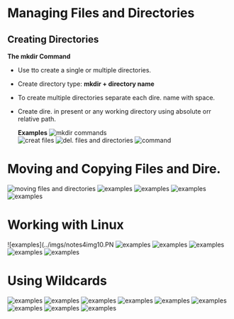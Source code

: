 # Managing Files and Directories 
## Creating Directories
**The mkdir Command**
* Use tto create a single or multiple directories.
* Create directory type: **mkdir + directory name**
* To create multiple directories separate each dire. name with space.
* Create dire. in present or any working directory using absolute orr relative path.
  
  **Examples**
![mkdir commands](../imgs/notes4img1.PNG)  
![creat files](../imgs/notes4img2.PNG)
![del. files and directories](../imgs/notes4img3.PNG)
![command](../imgs/notes4img4.PNG)

# Moving and Copying Files and Dire.
![moving files and directories](../imgs/notes4img5.PNG)
![examples](../imgs/notes4img6.PNG)
![examples](../imgs/notes4img7.PNG)
![examples](../imgs/notes4img8.PNG)
![examples](../imgs/notes4img9.PNG)

# Working with Linux
![examples](../imgs/notes4img10.PN
![examples](../imgs/notes4img11.PNG)
![examples](../imgs/notes4img12.PNG)
![examples](../imgs/notes4img13.PNG)
![examples](../imgs/notes4img14.PNG)
![examples](../imgs/notes4img15.PNG)

# Using Wildcards

![examples](../imgs/notes4img16.PNG)
![examples](../imgs/notes4img17.PNG)
![examples](../imgs/notes4img18.PNG)
![examples](../imgs/notes4img19.PNG)
![examples](../imgs/notes4img20.PNG)
![examples](../imgs/notes4img21.PNG)
![examples](../imgs/notes4img22.PNG)
![examples](../imgs/notes4img23.PNG)
![examples](../imgs/notes4img24.PNG)
